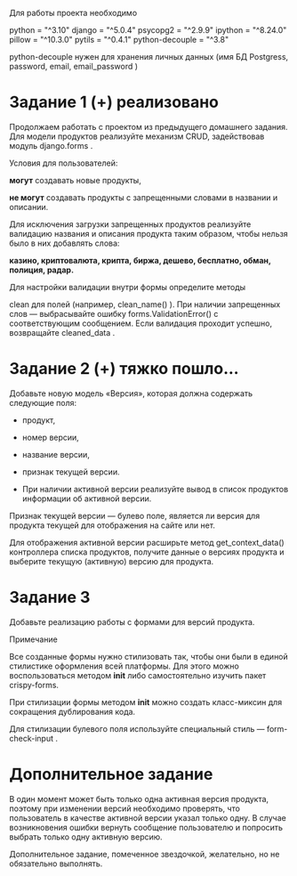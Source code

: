 Для работы проекта необходимо

python = "^3.10"
django = "^5.0.4"
psycopg2 = "^2.9.9"
ipython = "^8.24.0"
pillow = "^10.3.0"
pytils = "^0.4.1"
python-decouple = "^3.8"

python-decouple нужен для хранения личных данных 
(имя БД Postgress, 
password,
email,
email_password
)


# Задание 1 (+) реализовано
Продолжаем работать с проектом из предыдущего домашнего задания. Для модели продуктов реализуйте механизм CRUD, задействовав модуль 
django.forms
.

Условия для пользователей:

**могут** создавать новые продукты,

**не могут** создавать продукты с запрещенными словами в названии и описании.

Для исключения загрузки запрещенных продуктов реализуйте валидацию названия и описания продукта
таким образом, чтобы нельзя было в них добавлять слова: 

**казино, криптовалюта, крипта, биржа, дешево, бесплатно, обман, полиция, радар.**

Для настройки валидации внутри формы определите методы 

clean
 для полей (например, 
clean_name()
). При наличии запрещенных слов — выбрасывайте ошибку 
forms.ValidationError()
 с соответствующим сообщением. Если валидация проходит успешно, возвращайте 
cleaned_data
.

# Задание 2 (+) тяжко пошло...
Добавьте новую модель «Версия», которая должна содержать следующие поля:

- продукт,
- номер версии,
- название версии,
- признак текущей версии.

- При наличии активной версии реализуйте вывод в список продуктов информации об активной версии.

Признак текущей версии — булево поле, является ли версия для продукта текущей для отображения на сайте или нет.

Для отображения активной версии расширьте метод 
get_context_data()
 контроллера списка продуктов, получите данные о версиях продукта и выберите текущую (активную) версию для продукта.

# Задание 3
Добавьте реализацию работы с формами для версий продукта.

Примечание

Все созданные формы нужно стилизовать так, чтобы они были в единой стилистике оформления всей платформы. Для этого можно воспользоваться методом 
__init__
 либо самостоятельно изучить пакет crispy-forms.

При стилизации формы методом 
__init__
 можно создать класс-миксин для сокращения дублирования кода.

Для стилизации булевого поля используйте специальный стиль — 
form-check-input
.

# Дополнительное задание
В один момент может быть только одна активная версия продукта, поэтому при изменении версий необходимо проверять, что пользователь в качестве активной версии указал только одну. В случае возникновения ошибки вернуть сообщение пользователю и попросить выбрать только одну активную версию.

Дополнительное задание, помеченное звездочкой, желательно, но не обязательно выполнять.